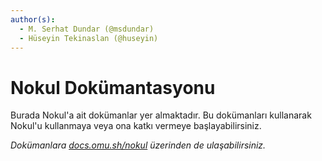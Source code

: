 ```yaml
---
author(s):
  - M. Serhat Dundar (@msdundar)
  - Hüseyin Tekinaslan (@huseyin)
---
```


Nokul Dokümantasyonu
====================

Burada Nokul'a ait dokümanlar yer almaktadır. Bu dokümanları kullanarak Nokul'u kullanmaya veya ona katkı vermeye
başlayabilirsiniz.

*Dokümanlara [docs.omu.sh/nokul](doc.omu.sh/nokul) üzerinden de ulaşabilirsiniz.*
